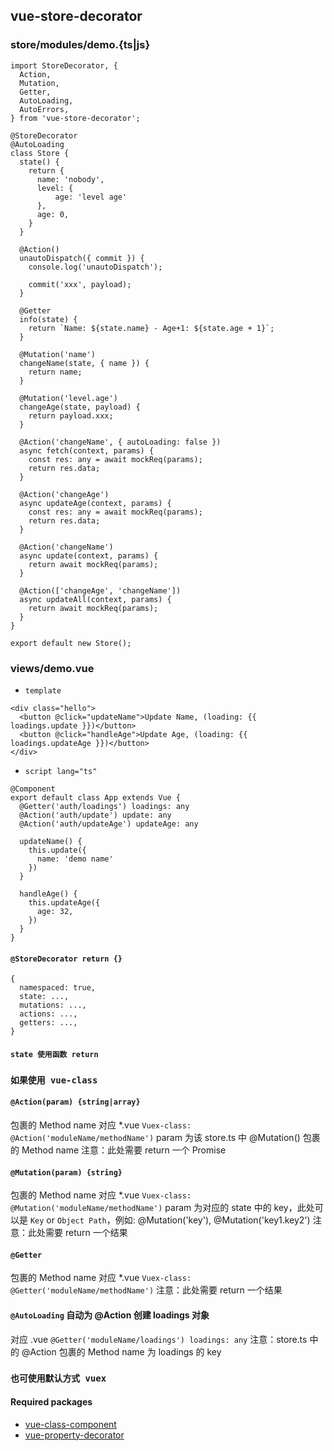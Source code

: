 ## vue-store-decorator

### store/modules/demo.{ts|js}

```
import StoreDecorator, {
  Action,
  Mutation,
  Getter,
  AutoLoading,
  AutoErrors,
} from 'vue-store-decorator';

@StoreDecorator
@AutoLoading
class Store {
  state() {
    return {
      name: 'nobody',
      level: {
          age: 'level age'
      },
      age: 0,
    }
  }

  @Action()
  unautoDispatch({ commit }) {
    console.log('unautoDispatch');
    
    commit('xxx', payload);
  }

  @Getter
  info(state) {
    return `Name: ${state.name} - Age+1: ${state.age + 1}`;
  }

  @Mutation('name')
  changeName(state, { name }) {
    return name;
  }

  @Mutation('level.age')
  changeAge(state, payload) {
    return payload.xxx;
  }

  @Action('changeName', { autoLoading: false })
  async fetch(context, params) {
    const res: any = await mockReq(params);
    return res.data;
  }

  @Action('changeAge')
  async updateAge(context, params) {
    const res: any = await mockReq(params);
    return res.data;
  }

  @Action('changeName')
  async update(context, params) {
    return await mockReq(params);
  }

  @Action(['changeAge', 'changeName'])
  async updateAll(context, params) {
    return await mockReq(params);
  }
}

export default new Store();
```

### views/demo.vue

* `template`

```
<div class="hello">
  <button @click="updateName">Update Name, (loading: {{ loadings.update }})</button>
  <button @click="handleAge">Update Age, (loading: {{ loadings.updateAge }})</button>
</div>
```

* `script lang="ts"`

```
@Component
export default class App extends Vue {
  @Getter('auth/loadings') loadings: any
  @Action('auth/update') update: any
  @Action('auth/updateAge') updateAge: any

  updateName() {
    this.update({
      name: 'demo name'
    })
  }

  handleAge() {
    this.updateAge({
      age: 32,
    })
  }
}
```

#### `@StoreDecorator return {}`
```
{
  namespaced: true,
  state: ...,
  mutations: ...,
  actions: ...,
  getters: ...,
}
```

#### `state 使用函数 return`

### `如果使用 vue-class`
#### `@Action(param) {string|array}`
包裹的 Method name 对应 *.vue `Vuex-class: @Action('moduleName/methodName')`
param 为该 store.ts 中 @Mutation() 包裹的 Method name
注意：此处需要 return 一个 Promise

#### `@Mutation(param) {string}`
包裹的 Method name 对应 *.vue `Vuex-class: @Mutation('moduleName/methodName')`
param 为对应的 state 中的 key，此处可以是 `Key` or `Object Path`，例如: @Mutation('key'), @Mutation('key1.key2')
注意：此处需要 return 一个结果

#### `@Getter`
包裹的 Method name 对应 *.vue `Vuex-class: @Getter('moduleName/methodName')`
注意：此处需要 return 一个结果

#### `@AutoLoading` 自动为 @Action 创建 loadings 对象
对应 .vue `@Getter('moduleName/loadings') loadings: any`
注意：store.ts 中的 @Action 包裹的 Method name 为 loadings 的 key

### `也可使用默认方式 vuex`


#### Required packages
* [vue-class-component](https://github.com/vuejs/vue-class-component/)
* [vue-property-decorator](https://github.com/kaorun343/vue-property-decorator)
